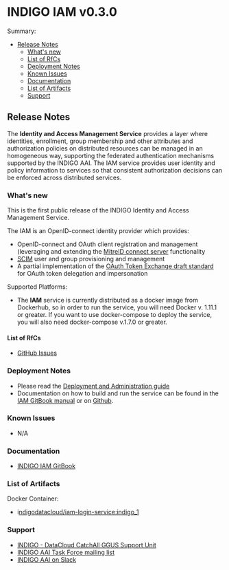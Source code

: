 # INDIGO IAM v0.3.0

Summary:
* [Release Notes](#id1)
  * [What's new](#id2)
  * [List of RfCs](#id3)
  * [Deployment Notes](#id4)
  * [Known Issues](#id5)
  * [Documentation](#id6)
  * [List of Artifacts](#id7)
  * [Support](#id8)


<a id="id1"></a>
## Release Notes

The **Identity and Access Management Service** provides a layer where identities, enrollment, group membership and other attributes and authorization policies on distributed resources can be managed in an homogeneous way, supporting the federated authentication mechanisms supported by the INDIGO AAI. The IAM service provides user identity and policy information to services so that consistent authorization decisions can be enforced across distributed services.

<a id="id2"></a>
### What's new


This is the first public release of the INDIGO Identity and Access Management
Service.

The IAM is an OpenID-connect identity provider which provides:

- OpenID-connect and OAuth client registration and management (leveraging and
  extending the [MitreID connect server][mitre] functionality
- [SCIM][scim] user and group provisioning and management
- A partial implementation of the [OAuth Token Exchange draft
  standard][token-exchange] for OAuth token delegation and impersonation


[iam-image]: https://hub.docker.com/r/indigodatacloud/iam-login-service
[mitre]: https://github.com/mitreid-connect/OpenID-Connect-Java-Spring-Server
[scim]: http://www.simplecloud.info
[token-exchange]: https://tools.ietf.org/html/draft-ietf-oauth-token-exchange-05
[gitbook-manual]: https://www.gitbook.com/book/andreaceccanti/iam/details
[github-doc]: https://github.com/indigo-iam/iam/blob/master/SUMMARY.md

Supported Platforms:
* The **IAM** service is currently distributed as a docker image from Dockerhub, so in order to run the service, you will need Docker v. 1.11.1 or greater. If you want to use docker-compose to deploy the service, you will also need docker-compose v.1.7.0 or greater.

<a id="id3"></a>
#### List of RfCs 

* [GitHub Issues](https://github.com/indigo-iam/iam/issues)

<a id="id4"></a>
### Deployment Notes

* Please read the [Deployment and Administration guide](https://indigo-dc.gitbooks.io/iam/content/doc/admin.html)
* Documentation on how to build and run the service can be found in the [IAM GitBook manual][gitbook-manual] or on [Github][github-doc].

<a id="id5"></a>
### Known Issues

* N/A

<a id="id6"></a>
### Documentation

* [INDIGO IAM GitBook](https://indigo-dc.gitbooks.io/iam/content/)

<a id="id7"></a>
### List of Artifacts

Docker Container:
* i[ndigodatacloud/iam-login-service:indigo_1](https://hub.docker.com/r/indigodatacloud/iam-login-service/)

<a id="id8"></a>
### Support

* [INDIGO - DataCloud CatchAll GGUS Support Unit](
https://wiki.egi.eu/wiki/GGUS:INDIGO_DataCloud_Catch-all_FAQ)
* [INDIGO AAI Task Force mailing list](https://lists.indigo-datacloud.eu/sympa/sigrequest/indigo-aai-tf)
* [INDIGO AAI on Slack](https://indigo-aai.slack.com/)